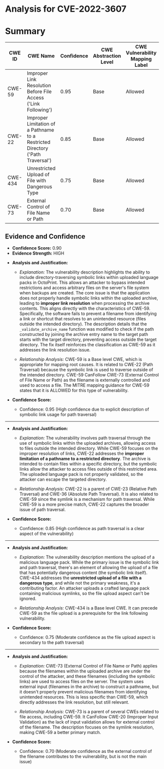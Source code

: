 # Analysis for CVE-2022-3607

# Summary
| CWE ID | CWE Name | Confidence | CWE Abstraction Level | CWE Vulnerability Mapping Label | CWE-Vulnerability Mapping Notes |
|---|---|---|---|---|---|
| CWE-59 | Improper Link Resolution Before File Access ('Link Following') | 0.95 | Base | Allowed | Primary CWE |
| CWE-22 | Improper Limitation of a Pathname to a Restricted Directory ('Path Traversal') | 0.85 | Base | Allowed | Secondary Candidate |
| CWE-434 | Unrestricted Upload of File with Dangerous Type | 0.75 | Base | Allowed | Secondary Candidate |
| CWE-73 | External Control of File Name or Path | 0.70 | Base | Allowed | Secondary Candidate |

## Evidence and Confidence

*   **Confidence Score:** 0.90
*   **Evidence Strength:** HIGH

- **Analysis and Justification:**  
  - *Explanation:* The vulnerability description highlights the ability to include directory-traversing symbolic links within uploaded language packs in OctoPrint. This allows an attacker to bypass intended restrictions and access arbitrary files on the server's file system when backups are created. The core issue is that the application does not properly handle symbolic links within the uploaded archive, leading to **improper link resolution** when processing the archive contents. This aligns directly with the characteristics of CWE-59. Specifically, the software fails to prevent a filename from identifying a link or shortcut that resolves to an unintended resource (files outside the intended directory). The description details that the `_validate_archive_name` function was modified to check if the path constructed by joining the archive entry name to the target path starts with the target directory, preventing access outside the target directory. The fix itself reinforces the classification as CWE-59 as it addresses the link resolution issue.

  - *Relationship Analysis:* CWE-59 is a Base level CWE, which is appropriate for mapping root causes. It is related to CWE-22 (Path Traversal) because the symbolic link is used to traverse outside of the intended directory. CWE-59 CanFollow CWE-73 (External Control of File Name or Path) as the filename is externally controlled and used to access a file. The MITRE mapping guidance for CWE-59 states that it is ALLOWED for this type of vulnerability.

- **Confidence Score:**  
  - Confidence: 0.95 (High confidence due to explicit description of symbolic link usage for path traversal)

---

- **Analysis and Justification:**  
  - *Explanation:* The vulnerability involves path traversal through the use of symbolic links within the uploaded archives, allowing access to files outside the intended directory. While CWE-59 focuses on the improper resolution of links, CWE-22 addresses the **improper limitation of a pathname to a restricted directory**. The archive is intended to contain files within a specific directory, but the symbolic links allow the attacker to access files outside of this restricted area. The uploaded language pack is not properly validated, so the attacker can escape the targeted directory.

  - *Relationship Analysis:* CWE-22 is a parent of CWE-23 (Relative Path Traversal) and CWE-36 (Absolute Path Traversal). It is also related to CWE-59 since the symlink is a mechanism for path traversal. While CWE-59 is a more precise match, CWE-22 captures the broader issue of path traversal.

- **Confidence Score:**  
  - Confidence: 0.85 (High confidence as path traversal is a clear aspect of the vulnerability)

---

- **Analysis and Justification:**  
  - *Explanation:* The vulnerability description mentions the upload of a malicious language pack. While the primary issue is the symbolic link and path traversal, there's an element of allowing the upload of a file that has potentially dangerous content (the symbolic link itself). CWE-434 addresses the **unrestricted upload of a file with a dangerous type**, and while not the primary weakness, it's a contributing factor. An attacker uploads a crafted language pack containing malicious symlinks, so the file upload aspect can't be ignored.

  - *Relationship Analysis:* CWE-434 is a Base level CWE. It can precede CWE-59 as the file upload is a prerequisite for the link following vulnerability.

- **Confidence Score:**  
  - Confidence: 0.75 (Moderate confidence as the file upload aspect is secondary to the path traversal)

---

- **Analysis and Justification:**  
  - *Explanation:* CWE-73 (External Control of File Name or Path) applies because the filenames within the uploaded archive are under the control of the attacker, and these filenames (including the symbolic links) are used to access files on the server. The system uses external input (filenames in the archive) to construct a pathname, but it doesn't properly prevent malicious filenames from identifying unintended resources. This is less specific than CWE-59, which directly addresses the link resolution, but still relevant.

  - *Relationship Analysis:* CWE-73 is a parent of several CWEs related to file access, including CWE-59. It CanFollow CWE-20 (Improper Input Validation) as the lack of input validation allows for external control of the filename. The description focuses on the symlink resolution, making CWE-59 a better primary match.

- **Confidence Score:**  
  - Confidence: 0.70 (Moderate confidence as the external control of the filename contributes to the vulnerability, but is not the main issue)